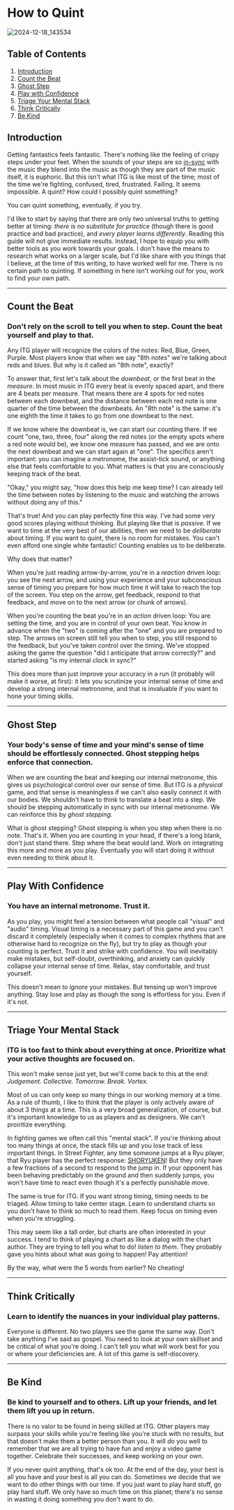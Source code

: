 # How to Quint

![2024-12-18_143534](https://github.com/user-attachments/assets/2292bc7c-513d-4567-aaae-86a158f86552)

## Table of Contents
1. [Introduction](#introduction)
1. [Count the Beat](#count-the-beat)
1. [Ghost Step](#ghost-step)
1. [Play with Confidence](#play-with-confidence)
1. [Triage Your Mental Stack](#triage-your-mental-stack)
1. [Think Critically](#think-critically)
1. [Be Kind](#be-kind)

## Introduction

Getting fantastics feels fantastic. There's nothing like the feeling of crispy steps under your feet. When the sounds of your steps are so [in-sync](https://www.youtube.com/watch?v=GQMlWwIXg3M) with the music they blend into the music as though they are part of the music itself, it is euphoric. But this isn't what ITG is like most of the time; most of the time we're fighting, confused, tired, frustrated. Failing. It seems impossible. A quint? How could I possibly quint something?

You can quint something, eventually, if you try.

I'd like to start by saying that there are only two universal truths to getting better at timing: *there is no substitute for practice* (though there is good practice and bad practice), and *every player learns differently*. Reading this guide will not give immediate results. Instead, I hope to equip you with better tools as you work towards your goals. I don't have the means to research what works on a larger scale, but I'd like share with you things that I believe, at the time of this writing, to have worked well for me. There is no certain path to quinting. If something in here isn't working out for you, work to find your own path.

----

## Count the Beat

### Don't rely on the scroll to tell you when to step. Count the beat yourself and play to that.

Any ITG player will recognize the colors of the notes: Red, Blue, Green, Purple. Most players know that when we say "8th notes" we're talking about reds and blues. But why is it called an "8th note", exactly?

To answer that, first let's talk about the *downbeat*, or the first beat in the *measure*. In most music in ITG every beat is evenly spaced apart, and there are 4 beats per measure. That means there are 4 spots for red notes between each downbeat, and the distance between each red note is one quarter of the time between the downbeats. An "8th note" is the same: it's one eighth the time it takes to go from one downbeat to the next.

If we know where the downbeat is, we can start our counting there. If we count "one, two, three, four" along the red notes (or the empty spots where a red note would be), we know one measure has passed, and we are onto the next downbeat and we can start again at "one". The specifics aren't important: you can imagine a metronome, the assist-tick sound, or anything else that feels comfortable to you. What matters is that you are consciously keeping track of the beat.

"Okay," you might say, "how does this help me keep time? I can already tell the time between notes by listening to the music and watching the arrows without doing any of this."

That's true! And you can play perfectly fine this way. I've had some very good scores playing without thinking. But playing like that is *passive*. If we want to time at the very best of our abilities, then we need to be *deliberate* about timing. If you want to quint, there is no room for mistakes. You can't even afford one single white fantastic! Counting enables us to be deliberate.

Why does that matter?

When you're just reading arrow-by-arrow, you're in a *reaction* driven loop: you see the next arrow, and using your experience and your subconscious sense of timing you prepare for how much time it will take to reach the top of the screen. You step on the arrow, get feedback, respond to that feedback, and move on to the next arrow (or chunk of arrows).

When you're counting the beat you're in an *action* driven loop: You are setting the time, and you are in control of your own beat. You know in advance when the "two" is coming after the "one" and you are prepared to step. The arrows on screen still tell you when to step, you still respond to the feedback, but you've taken control over the timing. We've stopped asking the game the question "did I anticipate that arrow correctly?" and started asking "is my internal clock in sync?"

This does more than just improve your accuracy in a run (it probably will make it worse, at first): it lets you scrutinize your internal sense of time and develop a strong internal metronome, and that is invaluable if you want to hone your timing skills.

----

## Ghost Step

### Your body's sense of time and your mind's sense of time should be effortlessly connected. Ghost stepping helps enforce that connection.

When we are counting the beat and keeping our internal metronome, this gives us psychological control over our sense of time. But ITG is a _physical_ game, and that sense is meaningless if we can't also easily connect it with our bodies. We shouldn't have to think to translate a beat into a step. We should be stepping automatically in sync with our internal metronome. We can reinforce this by *ghost stepping*.

What is ghost stepping? Ghost stepping is when you step when there is no note. That's it. When you are counting in your head, if there's a long blank, don't just stand there. Step where the beat would land. Work on integrating this more and more as you play. Eventually you will start doing it without even needing to think about it.

---

## Play With Confidence

### You have an internal metronome. Trust it.

As you play, you might feel a tension between what people call "visual" and "audio" timing. Visual timing is a necessary part of this game and you can't discard it completely (especially when it comes to complex rhythms that are otherwise hard to recognize on the fly), but try to play as though your counting is perfect. Trust it and strike with confidence. You will inevitably make mistakes, but self-doubt, overthinking, and anxiety can quickly collapse your internal sense of time. Relax, stay comfortable, and trust yourself.

This doesn't mean to _ignore_ your mistakes. But tensing up won't improve anything. Stay lose and play as though the song is effortless for you. Even if it's not.

----

## Triage Your Mental Stack

### ITG is too fast to think about everything at once. Prioritize what your active thoughts are focused on.

This won't make sense just yet, but we'll come back to this at the end: _Judgement. Collective. Tomorrow. Break. Vortex._

Most of us can only keep so many things in our working memory at a time. As a rule of thumb, I like to think that the player is only actively aware of about 3 things at a time. This is a very broad generalization, of course, but it's important knowledge to us as players and as designers. We can't proiritize everything.

In fighting games we often call this "mental stack". If you're thinking about too many things at once, the stack fills up and you lose track of less important things. In Street Fighter, any time someone jumps at a Ryu player, that Ryu player has the perfect response: [SHORYUKEN](https://www.youtube.com/watch?v=yBGDwQKF1cM)! But they only have a few fractions of a second to respond to the jump in. If your opponent has been behaving predictably on the ground and then suddenly jumps, you won't have time to react even though it's a perfectly punishable move.

The same is true for ITG. If you want strong timing, timing needs to be triaged. Allow timing to take center stage. Learn to understand charts so you don't have to think so much to read them. Keep focus on timing even when you're struggling.

This may seem like a tall order, but charts are often interested in your success. I tend to think of playing a chart as like a dialog with the chart author. They are trying to tell you what to do! *listen to them*. They probably gave you hints about what was going to happen! Pay attention!

By the way, what were the 5 words from earlier? No cheating!

----

## Think Critically

### Learn to identify the nuances in your individual play patterns.

Everyone is different. No two players see the game the same way. Don't take anything I've said as gospel. You need to look at your own skillset and be critical of what you're doing. I can't tell you what will work best for you or where your deficiencies are. A lot of this game is self-discovery.

----

## Be Kind

### Be kind to yourself and to others. Lift up your friends, and let them lift you up in return.

There is no valor to be found in being skilled at ITG. Other players may surpass your skills while you're feeling like you're stuck with no results, but that doesn't make them a better person than you. It will do you well to remember that we are all trying to have fun and enjoy a video game together. Celebrate their successes, and keep working on your own.

If you never quint anything, that's ok too. At the end of the day, your best is all you have and your best is all you can do. Sometimes we decide that we want to do other things with our time. If you just want to play hard stuff, go play hard stuff. We only have so much time on this planet; there's no sense in wasting it doing something you don't want to do.
